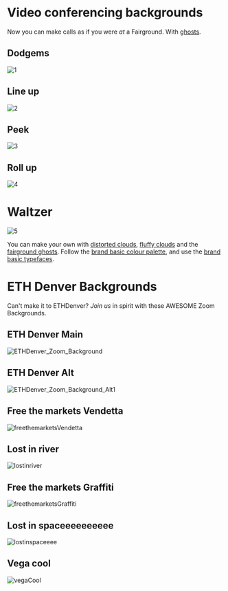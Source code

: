 # Video conferencing backgrounds
Now you can make calls as if you were *at* a Fairground. With [ghosts](../3C-Graphics/Ghosts-Of-Centralised-Liquidity/).

## Dodgems
![1](./Dodgems_Zoom_Background.jpg)

## Line up
![2](./Line-up_Zoom_Background.jpg)

## Peek 
![3](./Peek_Zoom_Background.jpg)

## Roll up
![4](./Roll_Up!_Zoom_Background.jpg)

# Waltzer
![5](./Waltzer_Zoom_Background.jpg)

You can make your own with [distorted clouds](../3C-Graphics/Distorted-Clouds/), [fluffy clouds](../3C-Graphics/Fluffy-Clouds/) and the [fairground ghosts](../3C-Graphics/Ghosts-Of-Centralised-Liquidity/). Follow the [brand basic colour palette](../../1-Vega-Brand-Basics/1C-Colour-Palette/), and use the [brand basic typefaces](../../1-Vega-Brand-Basics/1D-Typefaces/).

# ETH Denver Backgrounds
Can't make it to ETHDenver? *Join us* in spirit with these AWESOME Zoom Backgrounds.

## ETH Denver Main
![ETHDenver_Zoom_Background](https://user-images.githubusercontent.com/67317923/151793387-76a199f5-bda4-4e16-b2ff-f599ddcec2b5.jpg)

## ETH Denver Alt
![ETHDenver_Zoom_Background_Alt1](https://user-images.githubusercontent.com/67317923/151793394-77a1e56d-2773-4f25-aee4-58ffc76a213d.jpg)

## Free the markets Vendetta
![freethemarketsVendetta](./freethemarketsVendetta.jpg)

## Lost in river
![lostinriver](./lostinriver.jpg)

## Free the markets Graffiti
![freethemarketsGraffiti](./freethemarketsGraffiti.jpg)

## Lost in spaceeeeeeeeee
![lostinspaceeee](./lostinspaceeee.jpg)

## Vega cool
![vegaCool](./vegaCool.jpg)